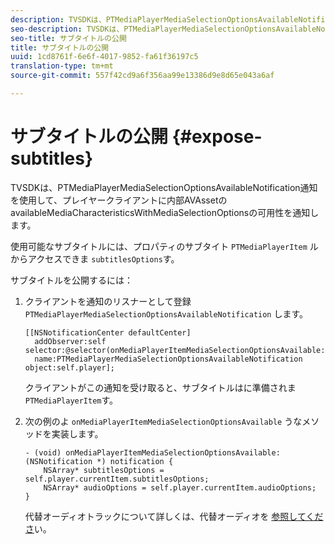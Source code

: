 ```yaml
---
description: TVSDKは、PTMediaPlayerMediaSelectionOptionsAvailableNotification通知を使用して、プレイヤークライアントに内部AVAssetのavailableMediaCharacteristicsWithMediaSelectionOptionsの可用性を通知します。
seo-description: TVSDKは、PTMediaPlayerMediaSelectionOptionsAvailableNotification通知を使用して、プレイヤークライアントに内部AVAssetのavailableMediaCharacteristicsWithMediaSelectionOptionsの可用性を通知します。
seo-title: サブタイトルの公開
title: サブタイトルの公開
uuid: 1cd8761f-6e6f-4017-9852-fa61f36197c5
translation-type: tm+mt
source-git-commit: 557f42cd9a6f356aa99e13386d9e8d65e043a6af

---
```



# サブタイトルの公開 {#expose-subtitles}

TVSDKは、PTMediaPlayerMediaSelectionOptionsAvailableNotification通知を使用して、プレイヤークライアントに内部AVAssetのavailableMediaCharacteristicsWithMediaSelectionOptionsの可用性を通知します。

使用可能なサブタイトルには、プロパティのサブタイト `PTMediaPlayerItem` ルからアクセスできま `subtitlesOptions`す。

サブタイトルを公開するには：

1. クライアントを通知のリスナーとして登録 `PTMediaPlayerMediaSelectionOptionsAvailableNotification` します。

   ```
   [[NSNotificationCenter defaultCenter]  
     addObserver:self selector:@selector(onMediaPlayerItemMediaSelectionOptionsAvailable:)  
     name:PTMediaPlayerMediaSelectionOptionsAvailableNotification object:self.player];
   ```

   クライアントがこの通知を受け取ると、サブタイトルはに準備されま `PTMediaPlayerItem`す。
1. 次の例のよ `onMediaPlayerItemMediaSelectionOptionsAvailable` うなメソッドを実装します。

   ```
   - (void) onMediaPlayerItemMediaSelectionOptionsAvailable:(NSNotification *) notification { 
       NSArray* subtitlesOptions = self.player.currentItem.subtitlesOptions; 
       NSArray* audioOptions = self.player.currentItem.audioOptions; 
   }
   ```

   代替オーディオトラックについて詳しくは、代替オーディオを [参照してくださ](../../alternate-audio/ios-3x-alternate-audio.md)い。